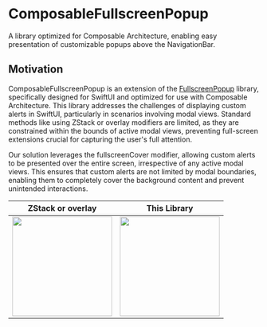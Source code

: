 # ComposableFullscreenPopup
A library optimized for Composable Architecture, enabling easy presentation of customizable popups above the NavigationBar.

## Motivation
ComposableFullscreenPopup is an extension of the [FullscreenPopup](https://github.com/Ryu0118/swift-fullscreen-popup) library, specifically designed for SwiftUI and optimized for use with Composable Architecture. This library addresses the challenges of displaying custom alerts in SwiftUI, particularly in scenarios involving modal views. Standard methods like using ZStack or overlay modifiers are limited, as they are constrained within the bounds of active modal views, preventing full-screen extensions crucial for capturing the user's full attention.

Our solution leverages the fullscreenCover modifier, allowing custom alerts to be presented over the entire screen, irrespective of any active modal views. This ensures that custom alerts are not limited by modal boundaries, enabling them to completely cover the background content and prevent unintended interactions. 

|  ZStack or overlay  |  This Library  |
| ---- | ---- |
|  <img src="https://github.com/Ryu0118/swift-fullscreen-popup/assets/87907656/9756e921-ba9f-4190-8cb8-0b3b7e1f16a8" width="200">  |  <img src="https://github.com/Ryu0118/swift-fullscreen-popup/assets/87907656/1c1b9478-81e5-491c-86d1-e52e2c8b7fbd" width="200">  |
